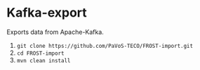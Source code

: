 # Kafka-export
Exports data from Apache-Kafka.

1. `git clone https://github.com/PaVoS-TECO/FROST-import.git`
2. `cd FROST-import`
3. `mvn clean install`
